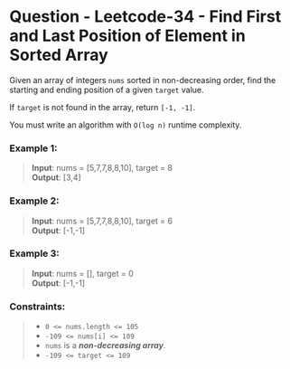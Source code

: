# Question - Leetcode-34 - Find First and Last Position of Element in Sorted Array

Given an array of integers `nums` sorted in non-decreasing order, find the starting and ending position of a given `target` value.

If `target` is not found in the array, return `[-1, -1]`.

You must write an algorithm with `O(log n)` runtime complexity.



### Example 1:

>**Input**: nums = [5,7,7,8,8,10], target = 8  
**Output**: [3,4]
### Example 2:

>**Input**: nums = [5,7,7,8,8,10], target = 6  
**Output**: [-1,-1]
### Example 3:

>**Input**: nums = [], target = 0  
**Output**: [-1,-1]


### Constraints:

> - `0 <= nums.length <= 105`
> - `-109 <= nums[i] <= 109`
> - `nums` is a **_non-decreasing array_**.
> - `-109 <= target <= 109`